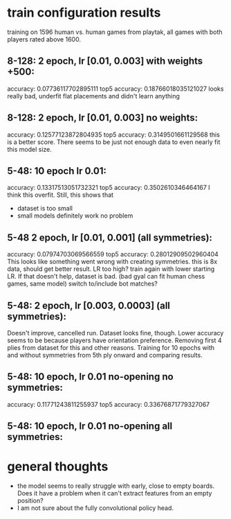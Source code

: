 # train configuration results
training on 1596 human vs. human games from playtak, all games with both players
rated above 1600.

## 8-128: 2 epoch, lr [0.01, 0.003] with weights +500:
accuracy: 0.07736117702895111
top5 accuracy: 0.18766018035121027
looks really bad, underfit flat placements and didn't learn anything

## 8-128: 2 epoch, lr [0.01, 0.003] no weights:
accuracy: 0.12577123872804935
top5 accuracy: 0.3149501661129568
this is a better score. There seems to be just not enough data to even nearly
fit this model size.

## 5-48: 10 epoch lr 0.01:
accuracy: 0.13317513051732321
top5 accuracy: 0.3502610346464167
I think this overfit. Still, this shows that
- dataset is too small
- small models definitely work no problem

## 5-48 2 epoch, lr [0.01, 0.001] (all symmetries):
accuracy: 0.07974703069566559
top5 accuracy: 0.28012909502960404
This looks like something went wrong with creating symmetries. this is 8x data,
should get better result.
LR too high? train again with lower starting LR. If that
doesn't help, dataset is bad. (bad gyal can fit human chess games, same model)
switch to/include bot matches?

## 5-48: 2 epoch, lr [0.003, 0.0003] (all symmetries):
Doesn't improve, cancelled run. Dataset looks fine, though. Lower accuracy seems
to be because players have orientation preference. Removing first 4 plies from
dataset for this and other reasons. Training for 10 epochs with and without
symmetries from 5th ply onward and comparing results.

## 5-48: 10 epoch, lr 0.01 no-opening no symmetries:
accuracy: 0.11771243811255937
top5 accuracy: 0.33676871779327067

## 5-48: 10 epoch, lr 0.01 no-opening all symmetries:


# general thoughts
- the model seems to really struggle with early, close to empty boards.
Does it have a problem when it can't extract features from an empty position?
- I am not sure about the fully convolutional policy head.
